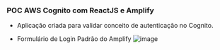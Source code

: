 ### POC AWS Cognito com ReactJS e Amplify

- Aplicação criada para validar conceito de autenticação no Cognito. 

- Formulário de Login Padrão do Amplify
![image](https://user-images.githubusercontent.com/56324757/162076926-1cf232cc-19a7-4cc2-96ea-37cdde3a7302.png)
